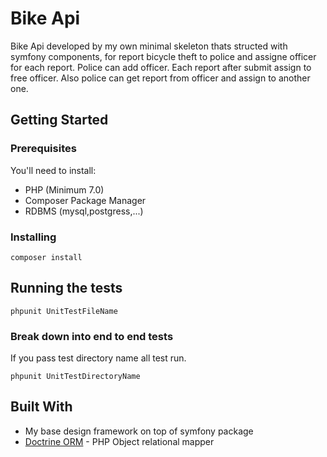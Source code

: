 # Bike Api

Bike Api developed by my own minimal skeleton thats structed with symfony components, for report bicycle theft to police and assigne officer for each report.
Police can add officer.
Each report after submit assign to free officer.
Also police can get report from officer and assign to another one.

## Getting Started


### Prerequisites

You'll need to install:

- PHP (Minimum 7.0)
- Composer Package Manager
- RDBMS (mysql,postgress,...)

### Installing

```
composer install
```

## Running the tests
```
phpunit UnitTestFileName
```
### Break down into end to end tests

If you pass test directory name all test run.

```
phpunit UnitTestDirectoryName
```

## Built With

* My base design framework on top of symfony package
* [Doctrine ORM](https://www.doctrine-project.org/) - PHP Object relational mapper
